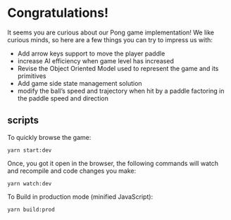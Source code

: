 # Congratulations!

It seems you are curious about our Pong game implementation! We like curious minds, so here are a few things you can try to impress us with:

- Add arrow keys support to move the player paddle
- increase AI efficiency when game level has increased
- Revise the Object Oriented Model used to represent the game and its primitives
- Add game side state management solution
- modify the ball’s speed and trajectory when hit by a paddle factoring in the paddle speed and direction


## scripts

To quickly browse the game:

```yarn start:dev```


Once, you got it open in the browser, the following commands will watch and recompile and code changes you make:

```yarn watch:dev```

To Build in production mode (minified JavaScript):

```yarn build:prod```




